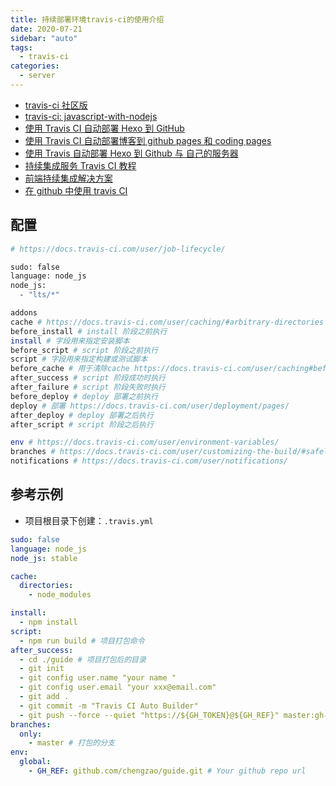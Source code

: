 ```yaml
---
title: 持续部署环境travis-ci的使用介绍
date: 2020-07-21
sidebar: "auto"
tags:
  - travis-ci
categories:
  - server
---
```


- [travis-ci 社区版](https://travis-ci.org/)
- [travis-ci: javascript-with-nodejs](https://docs.travis-ci.com/user/languages/javascript-with-nodejs/)
- [使用 Travis CI 自动部署 Hexo 到 GitHub](https://www.cnblogs.com/dmego/p/7664877.html)
- [使用 Travis CI 自动部署博客到 github pages 和 coding pages](http://hacktech.cn/2018/09/07/use-travis-ci-update-hexo-to-github-and-coding.html)
- [使用 Travis 自动部署 Hexo 到 Github 与 自己的服务器](https://segmentfault.com/a/1190000009054888)
- [持续集成服务 Travis CI 教程](http://www.ruanyifeng.com/blog/2017/12/travis_ci_tutorial.html)
- [前端持续集成解决方案](https://www.jianshu.com/p/f9aa74d3066d)
- [在 github 中使用 travis CI](http://onetracy.com/2017/01/01/travis/)

## 配置

<CodeBlock>

```bash
# https://docs.travis-ci.com/user/job-lifecycle/

sudo: false
language: node_js
node_js:
  - "lts/*"

addons
cache # https://docs.travis-ci.com/user/caching/#arbitrary-directories
before_install # install 阶段之前执行
install # 字段用来指定安装脚本
before_script # script 阶段之前执行
script # 字段用来指定构建或测试脚本
before_cache # 用于清除cache https://docs.travis-ci.com/user/caching#before_cache-phase
after_success # script 阶段成功时执行
after_failure # script 阶段失败时执行
before_deploy # deploy 部署之前执行
deploy # 部署 https://docs.travis-ci.com/user/deployment/pages/
after_deploy # deploy 部署之后执行
after_script # script 阶段之后执行

env # https://docs.travis-ci.com/user/environment-variables/
branches # https://docs.travis-ci.com/user/customizing-the-build/#safelisting-or-blocklisting-branches
notifications # https://docs.travis-ci.com/user/notifications/
```

</CodeBlock>

## 参考示例

<CodeBlock>

- 项目根目录下创建：`.travis.yml`

```yml
sudo: false
language: node_js
node_js: stable

cache:
  directories:
    - node_modules

install:
  - npm install
script:
  - npm run build # 项目打包命令
after_success:
  - cd ./guide # 项目打包后的目录
  - git init
  - git config user.name "your name "
  - git config user.email "your xxx@email.com"
  - git add .
  - git commit -m "Travis CI Auto Builder"
  - git push --force --quiet "https://${GH_TOKEN}@${GH_REF}" master:gh-pages # Config Github "Personal access tokens"
branches:
  only:
    - master # 打包的分支
env:
  global:
    - GH_REF: github.com/chengzao/guide.git # Your github repo url
```

</CodeBlock>
